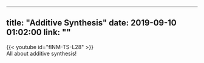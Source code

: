 
---
title: "Additive Synthesis"
date: 2019-09-10 01:02:00
link: ""
---
{{< youtube id="fINM-TS-L28" >}}<br>All about additive synthesis!<br>

